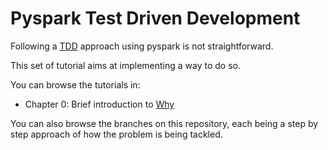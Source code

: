 # Pyspark Test Driven Development

Following a [TDD](https://en.wikipedia.org/wiki/Test-driven_development) approach using pyspark is not straightforward.

This set of tutorial aims at implementing a way to do so.

You can browse the tutorials in:

- Chapter 0: Brief introduction to [Why](tutorials/chapter_0_why.md)

You can also browse the branches on this repository, each being a step by step approach of how the problem is being tackled.
